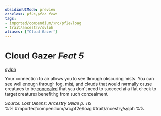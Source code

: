 ```yaml
---
obsidianUIMode: preview
cssclass: pf2e,pf2e-feat
tags:
- imported/compendium/src/pf2e/loag
- trait/ancestry/sylph
aliases: ["Cloud Gazer"]
---
```

# Cloud Gazer  *Feat 5*  
[sylph](sylph-b2.md)  


Your connection to air allows you to see through obscuring mists. You can see well enough through fog, mist, and clouds that would normally cause creatures to be [concealed](conditions.md#Concealed) that you don't need to succeed at a flat check to target creatures benefiting from such concealment.

*Source: Lost Omens: Ancestry Guide p. 115*  
%% #imported/compendium/src/pf2e/loag #trait/ancestry/sylph %%